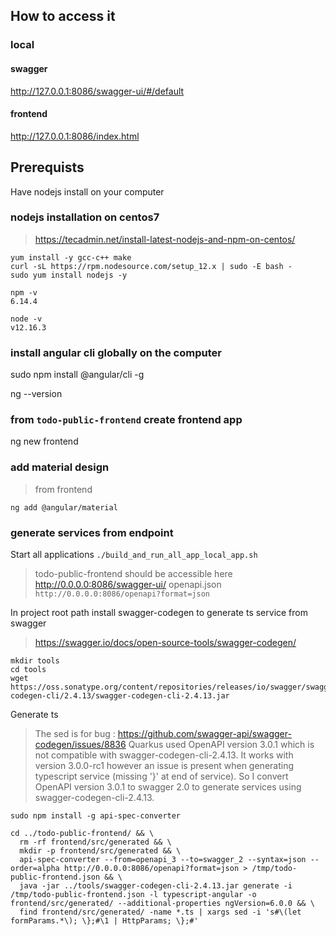 ## How to access it

### local

#### swagger

http://127.0.0.1:8086/swagger-ui/#/default

#### frontend

http://127.0.0.1:8086/index.html

## Prerequists

Have nodejs install on your computer

### nodejs installation on centos7
> https://tecadmin.net/install-latest-nodejs-and-npm-on-centos/

```
yum install -y gcc-c++ make
curl -sL https://rpm.nodesource.com/setup_12.x | sudo -E bash -
sudo yum install nodejs -y

npm -v
6.14.4

node -v
v12.16.3
```

### install angular cli globally on the computer

sudo npm install @angular/cli -g

ng --version

### from `todo-public-frontend` create frontend app

ng new frontend

### add material design
> from frontend

```
ng add @angular/material
```

### generate services from endpoint

Start all applications `./build_and_run_all_app_local_app.sh`
> todo-public-frontend should be accessible here http://0.0.0.0:8086/swagger-ui/
> openapi.json `http://0.0.0.0:8086/openapi?format=json`

In project root path install swagger-codegen to generate ts service from swagger
> https://swagger.io/docs/open-source-tools/swagger-codegen/

```
mkdir tools
cd tools
wget https://oss.sonatype.org/content/repositories/releases/io/swagger/swagger-codegen-cli/2.4.13/swagger-codegen-cli-2.4.13.jar
```

Generate ts
> The sed is for bug : https://github.com/swagger-api/swagger-codegen/issues/8836
> Quarkus used OpenAPI version 3.0.1 which is not compatible with swagger-codegen-cli-2.4.13. It works with version 3.0.0-rc1 however an issue
> is present when generating typescript service (missing '}' at end of service).
> So I convert OpenAPI version 3.0.1 to swagger 2.0 to generate services using swagger-codegen-cli-2.4.13.

```
sudo npm install -g api-spec-converter
```

```
cd ../todo-public-frontend/ && \
  rm -rf frontend/src/generated && \
  mkdir -p frontend/src/generated && \
  api-spec-converter --from=openapi_3 --to=swagger_2 --syntax=json --order=alpha http://0.0.0.0:8086/openapi?format=json > /tmp/todo-public-frontend.json && \
  java -jar ../tools/swagger-codegen-cli-2.4.13.jar generate -i /tmp/todo-public-frontend.json -l typescript-angular -o frontend/src/generated/ --additional-properties ngVersion=6.0.0 && \
  find frontend/src/generated/ -name *.ts | xargs sed -i 's#\(let formParams.*\); \};#\1 | HttpParams; \};#'
```

